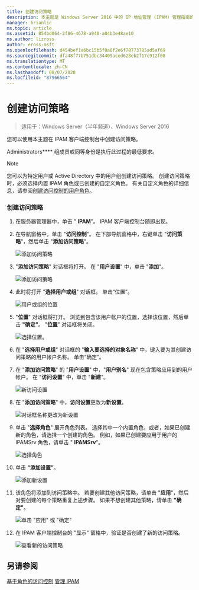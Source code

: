```yaml
---
title: 创建访问策略
description: 本主题是 Windows Server 2016 中的 IP 地址管理 (IPAM) 管理指南的一部分。
manager: brianlic
ms.topic: article
ms.assetid: 854bd064-2f86-4678-a940-a04b3e48ae10
ms.author: lizross
author: eross-msft
ms.openlocfilehash: d454bef1a6bc15b5f8a6f2e6f78773785ad5af69
ms.sourcegitcommit: dfa48f77b751dbc34409aced628eb2f17c912f08
ms.translationtype: MT
ms.contentlocale: zh-CN
ms.lasthandoff: 08/07/2020
ms.locfileid: "87966564"
---
```

# <a name="create-an-access-policy"></a>创建访问策略

>适用于：Windows Server（半年频道）、Windows Server 2016

您可以使用本主题在 IPAM 客户端控制台中创建访问策略。

Administrators**** 组成员或同等身份是执行此过程的最低要求。

> [!NOTE]
> 您可以为特定用户或 Active Directory 中的用户组创建访问策略。 创建访问策略时，必须选择内置 IPAM 角色或已创建的自定义角色。 有关自定义角色的详细信息，请参阅[创建访问控制的用户角色](../../technologies/ipam/Create-a-User-Role-for-Access-Control.md)。

### <a name="to-create-an-access-policy"></a>创建访问策略

1.  在服务器管理器中，单击 " **IPAM**"。 IPAM 客户端控制台随即出现。

2.  在导航窗格中，单击 "**访问控制**"。 在下部导航窗格中，右键单击 "**访问策略**"，然后单击 "**添加访问策略**"。

    ![添加访问策略](../../media/Create-an-Access-Policy/ipam_CreateAP_01.jpg)

3.  "**添加访问策略**" 对话框将打开。 在 "**用户设置**" 中，单击 "**添加**"。

    ![添加访问策略](../../media/Create-an-Access-Policy/ipam_CreateAP_02.jpg)

4.  此时将打开 "**选择用户或组**" 对话框。 单击“位置”。

    ![用户或组的位置](../../media/Create-an-Access-Policy/ipam_CreateAP_03.jpg)

5.  "**位置**" 对话框将打开。 浏览到包含该用户帐户的位置，选择该位置，然后单击 **"确定"**。 "**位置**" 对话框将关闭。

    ![选择位置。](../../media/Create-an-Access-Policy/ipam_CreateAP_04.jpg)

6.  在 "**选择用户或组**" 对话框的 "**输入要选择的对象名称**" 中，键入要为其创建访问策略的用户帐户名称。 单击“确定”。

7.  在 "**添加访问策略**" 的 "**用户设置**" 中，"**用户别名**" 现在包含策略应用到的用户帐户。 在 "**访问设置**" 中，单击 "**新建**"。

    ![新访问设置](../../media/Create-an-Access-Policy/ipam_CreateAP_05.jpg)

8.  在 "**添加访问策略**" 中，**访问设置**更改为**新设置**。

    ![对话框名称更改为新设置](../../media/Create-an-Access-Policy/ipam_CreateAP_06.jpg)

9. 单击 "**选择角色**" 展开角色列表。 选择其中一个内置角色，或者，如果已创建新的角色，请选择一个创建的角色。 例如，如果已创建要应用于用户的 IPAMSrv 角色，请单击 " **IPAMSrv**"。

    ![选择角色](../../media/Create-an-Access-Policy/ipam_CreateAP_07.jpg)

10. 单击 **“添加设置”**。

    ![添加新设置](../../media/Create-an-Access-Policy/ipam_CreateAP_08.jpg)

11. 该角色将添加到访问策略中。 若要创建其他访问策略，请单击 "**应用**"，然后对要创建的每个策略重复上述步骤。 如果不想创建其他策略，请单击 **"确定"**。

    ![单击 "应用" 或 "确定"](../../media/Create-an-Access-Policy/ipam_CreateAP_09.jpg)

12. 在 IPAM 客户端控制台的 "显示" 窗格中，验证是否创建了新的访问策略。

    ![查看新的访问策略](../../media/Create-an-Access-Policy/ipam_CreateAP_09a.jpg)

## <a name="see-also"></a>另请参阅
[基于角色的访问控制](Role-based-Access-Control.md) 
[管理 IPAM](Manage-IPAM.md)



